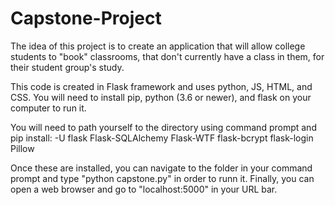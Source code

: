 # Capstone-Project
The idea of this project is to create an application that will allow college students to "book" classrooms, 
that don't currently have a class in them, for their student group's study.

This code is created in Flask framework and uses python, JS, HTML, and CSS. You will need to install pip, python (3.6 or newer), and flask on your computer to run it.

You will need to path yourself to the directory using command prompt and pip install:
  -U flask
  Flask-SQLAlchemy
  Flask-WTF
  flask-bcrypt
  flask-login
  Pillow

Once these are installed, you can navigate to the folder in your command prompt and type "python capstone.py" in order to runn it. Finally, you can open a web
browser and go to "localhost:5000" in your URL bar.
